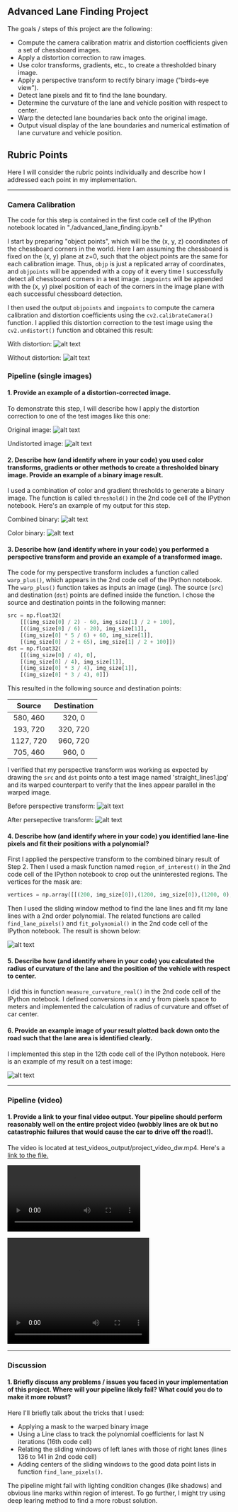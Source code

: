 
## Advanced Lane Finding Project

The goals / steps of this project are the following:

* Compute the camera calibration matrix and distortion coefficients given a set of chessboard images.
* Apply a distortion correction to raw images.
* Use color transforms, gradients, etc., to create a thresholded binary image.
* Apply a perspective transform to rectify binary image ("birds-eye view").
* Detect lane pixels and fit to find the lane boundary.
* Determine the curvature of the lane and vehicle position with respect to center.
* Warp the detected lane boundaries back onto the original image.
* Output visual display of the lane boundaries and numerical estimation of lane curvature and vehicle position.

[//]: # (Image References)

[image1]: ./images_advanced_finding_lane_lines/original_img_chessboard.jpg
[image2]: ./images_advanced_finding_lane_lines/undist_img_chessboard.jpg 
[image3]: ./images_advanced_finding_lane_lines/original_img_road.jpg 
[image4]: ./images_advanced_finding_lane_lines/undist_img_road.jpg 
[image5]: ./images_advanced_finding_lane_lines/threshold_binary.jpg 
[image6]: ./images_advanced_finding_lane_lines/threshold_color.jpg 
[image7]: ./images_advanced_finding_lane_lines/road_pre_perspective_trans.jpg 
[image8]: ./images_advanced_finding_lane_lines/road_post_perspective_trans.jpg 
[image9]: ./images_advanced_finding_lane_lines/sliding_window.jpg 
[image10]: ./images_advanced_finding_lane_lines/plot_back_result.jpg
[video1]: ./images_advanced_finding_lane_lines/project_video_dw.mp4 

## Rubric Points

Here I will consider the rubric points individually and describe how I addressed each point in my implementation.  

---

### Camera Calibration

The code for this step is contained in the first code cell of the IPython notebook located in "./advanced_lane_finding.ipynb."  

I start by preparing "object points", which will be the (x, y, z) coordinates of the chessboard corners in the world. Here I am assuming the chessboard is fixed on the (x, y) plane at z=0, such that the object points are the same for each calibration image.  Thus, `objp` is just a replicated array of coordinates, and `objpoints` will be appended with a copy of it every time I successfully detect all chessboard corners in a test image.  `imgpoints` will be appended with the (x, y) pixel position of each of the corners in the image plane with each successful chessboard detection.  

I then used the output `objpoints` and `imgpoints` to compute the camera calibration and distortion coefficients using the `cv2.calibrateCamera()` function.  I applied this distortion correction to the test image using the `cv2.undistort()` function and obtained this result:

With distortion:
![alt text][image1]

Without distortion:
![alt text][image2]

### Pipeline (single images)

#### 1. Provide an example of a distortion-corrected image.

To demonstrate this step, I will describe how I apply the distortion correction to one of the test images like this one:

Original image:
![alt text][image3]

Undistorted image:
![alt text][image4]

#### 2. Describe how (and identify where in your code) you used color transforms, gradients or other methods to create a thresholded binary image.  Provide an example of a binary image result.

I used a combination of color and gradient thresholds to generate a binary image. The function is called `threshold()` in the 2nd code cell of the IPython notebook. Here's an example of my output for this step.

Combined binary:
![alt text][image5]

Color binary:
![alt text][image6]

#### 3. Describe how (and identify where in your code) you performed a perspective transform and provide an example of a transformed image.

The code for my perspective transform includes a function called `warp_plus()`, which appears in the 2nd code cell of the IPython notebook.  The `warp_plus()` function takes as inputs an image (`img`). The source (`src`) and destination (`dst`) points are defined inside the function. I chose the source and destination points in the following manner:

```python
src = np.float32(
    [[(img_size[0] / 2) - 60, img_size[1] / 2 + 100],
    [((img_size[0] / 6) - 20), img_size[1]],
    [(img_size[0] * 5 / 6) + 60, img_size[1]],
    [(img_size[0] / 2 + 65), img_size[1] / 2 + 100]])
dst = np.float32(
    [[(img_size[0] / 4), 0],
    [(img_size[0] / 4), img_size[1]],
    [(img_size[0] * 3 / 4), img_size[1]],
    [(img_size[0] * 3 / 4), 0]])
```

This resulted in the following source and destination points:

| Source        | Destination   | 
|:-------------:|:-------------:| 
| 580, 460      | 320, 0        | 
| 193, 720      | 320, 720      |
| 1127, 720     | 960, 720      |
| 705, 460      | 960, 0        |

I verified that my perspective transform was working as expected by drawing the `src` and `dst` points onto a test image named 'straight_lines1.jpg' and its warped counterpart to verify that the lines appear parallel in the warped image.

Before perspective transform:
![alt text][image7]

After persepective transform:
![alt text][image8]

#### 4. Describe how (and identify where in your code) you identified lane-line pixels and fit their positions with a polynomial?

First I applied the perspective transform to the combined binary result of Step 2. Then I used a mask function named `region_of_interest()` in the 2nd code cell of the IPython notebook to crop out the uninterested regions. The vertices for the mask are:

```python
vertices = np.array([[(200, img_size[0]),(1200, img_size[0]),(1200, 0),(200, 0)]], dtype=np.int32)
```
Then I used the sliding window method to find the lane lines and fit my lane lines with a 2nd order polynomial. The related functions are called `find_lane_pixels()` and `fit_polynomial()` in the 2nd code cell of the IPython notebook. The result is shown below:

![alt text][image9]

#### 5. Describe how (and identify where in your code) you calculated the radius of curvature of the lane and the position of the vehicle with respect to center.

I did this in function `measure_curvature_real()` in the 2nd code cell of the IPython notebook. I defined conversions in x and y from pixels space to meters and implemented the calculation of radius of curvature and offset of car center.

#### 6. Provide an example image of your result plotted back down onto the road such that the lane area is identified clearly.

I implemented this step in the 12th code cell of the IPython notebook.  Here is an example of my result on a test image:

![alt text][image10]

---

### Pipeline (video)

#### 1. Provide a link to your final video output.  Your pipeline should perform reasonably well on the entire project video (wobbly lines are ok but no catastrophic failures that would cause the car to drive off the road!).

The video is located at test_videos_output/project_video_dw.mp4. Here's a [link to the file.](https://github.com/DanWang1230/DanWang1230.github.io/blob/master/pages/images_advanced_finding_lane_lines/project_video_dw.mp4)

![](./images_advanced_finding_lane_lines/project_video_dw.mp4)

<video width="320" height="240" controls>
  <source src="./images_advanced_finding_lane_lines/project_video_dw.mp4" type="video/mp4">
</video>

---

### Discussion

#### 1. Briefly discuss any problems / issues you faced in your implementation of this project.  Where will your pipeline likely fail?  What could you do to make it more robust?

Here I'll briefly talk about the tricks that I used:
* Applying a mask to the warped binary image
* Using a Line class to track the polynomial coefficients for last N iterations (16th code cell)
* Relating the sliding windows of left lanes with those of right lanes (lines 136 to 141 in 2nd code cell)
* Adding centers of the sliding windows to the good data point lists in function `find_lane_pixels()`.

The pipeline might fail with lighting condition changes (like shadows) and obvious line marks within region of interest. To go further, I might try using deep learing method to find a more robust solution. 
